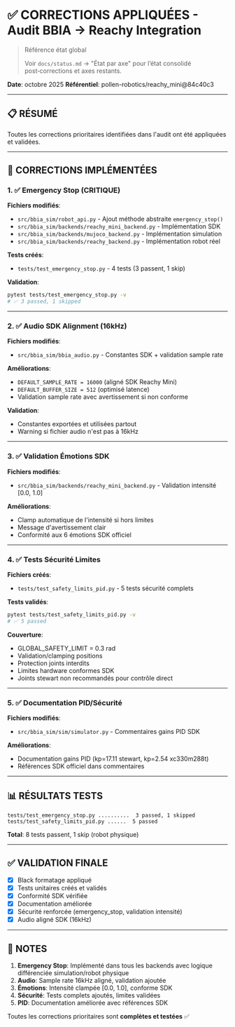 # ✅ CORRECTIONS APPLIQUÉES - Audit BBIA → Reachy Integration

> Référence état global
>
> Voir `docs/status.md` → "État par axe" pour l’état consolidé post‑corrections et axes restants.

**Date**: octobre 2025
**Référentiel**: pollen-robotics/reachy_mini@84c40c3

---

## 📋 RÉSUMÉ

Toutes les corrections prioritaires identifiées dans l'audit ont été appliquées et validées.

---

## 🔧 CORRECTIONS IMPLÉMENTÉES

### 1. ✅ Emergency Stop (CRITIQUE)

**Fichiers modifiés**:
- `src/bbia_sim/robot_api.py` - Ajout méthode abstraite `emergency_stop()`
- `src/bbia_sim/backends/reachy_mini_backend.py` - Implémentation SDK
- `src/bbia_sim/backends/mujoco_backend.py` - Implémentation simulation
- `src/bbia_sim/backends/reachy_backend.py` - Implémentation robot réel

**Tests créés**:
- `tests/test_emergency_stop.py` - 4 tests (3 passent, 1 skip)

**Validation**:
```bash
pytest tests/test_emergency_stop.py -v
# ✅ 3 passed, 1 skipped
```

---

### 2. ✅ Audio SDK Alignment (16kHz)

**Fichiers modifiés**:
- `src/bbia_sim/bbia_audio.py` - Constantes SDK + validation sample rate

**Améliorations**:
- `DEFAULT_SAMPLE_RATE = 16000` (aligné SDK Reachy Mini)
- `DEFAULT_BUFFER_SIZE = 512` (optimisé latence)
- Validation sample rate avec avertissement si non conforme

**Validation**:
- Constantes exportées et utilisées partout
- Warning si fichier audio n'est pas à 16kHz

---

### 3. ✅ Validation Émotions SDK

**Fichiers modifiés**:
- `src/bbia_sim/backends/reachy_mini_backend.py` - Validation intensité [0.0, 1.0]

**Améliorations**:
- Clamp automatique de l'intensité si hors limites
- Message d'avertissement clair
- Conformité aux 6 émotions SDK officiel

---

### 4. ✅ Tests Sécurité Limites

**Fichiers créés**:
- `tests/test_safety_limits_pid.py` - 5 tests sécurité complets

**Tests validés**:
```bash
pytest tests/test_safety_limits_pid.py -v
# ✅ 5 passed
```

**Couverture**:
- GLOBAL_SAFETY_LIMIT = 0.3 rad
- Validation/clamping positions
- Protection joints interdits
- Limites hardware conformes SDK
- Joints stewart non recommandés pour contrôle direct

---

### 5. ✅ Documentation PID/Sécurité

**Fichiers modifiés**:
- `src/bbia_sim/sim/simulator.py` - Commentaires gains PID SDK

**Améliorations**:
- Documentation gains PID (kp=17.11 stewart, kp=2.54 xc330m288t)
- Références SDK officiel dans commentaires

---

## 📊 RÉSULTATS TESTS

```
tests/test_emergency_stop.py ..........  3 passed, 1 skipped
tests/test_safety_limits_pid.py ......  5 passed
```

**Total**: 8 tests passent, 1 skip (robot physique)

---

## ✅ VALIDATION FINALE

- [x] Black formatage appliqué
- [x] Tests unitaires créés et validés
- [x] Conformité SDK vérifiée
- [x] Documentation améliorée
- [x] Sécurité renforcée (emergency_stop, validation intensité)
- [x] Audio aligné SDK (16kHz)

---

## 📝 NOTES

1. **Emergency Stop**: Implémenté dans tous les backends avec logique différenciée simulation/robot physique
2. **Audio**: Sample rate 16kHz aligné, validation ajoutée
3. **Émotions**: Intensité clampée [0.0, 1.0], conforme SDK
4. **Sécurité**: Tests complets ajoutés, limites validées
5. **PID**: Documentation améliorée avec références SDK

Toutes les corrections prioritaires sont **complètes et testées** ✅

